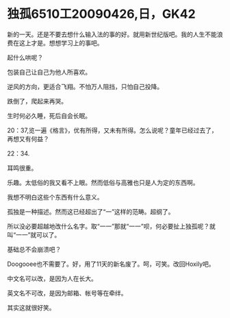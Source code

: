 # 独孤6510工20090426,日，GK42

新的一天。还是不要去想什么输入法的事的好。就用新世纪版吧。我的人生不能浪费在这上才是。想想学习上的事吧。

起什么哄呢？

包装自己让自己为他人所喜欢。

逆风的方向，更适合飞翔。不怕万人阻挡，只怕自己投降。

跌倒了，爬起来再哭。

生时何必久睡，死后自会长眠。

20：37,览一遍《格言》，优有所得，又未有所得。怎么说呢？童年已经过去了，再想又有何益？

22：34.

耳鸣很重。

乐趣。太低俗的我又看不上眼。然而低俗与高雅也只是人为定的东西啊。

我想不明白这些个东西有什么意义。

孤独是一种描述。然而这已经超出了“一”这样的范畴。超纲了。

所以没必要超越地改什么名字。取“一一”那就“一一”呗，何必要扯上独孤呢？就叫“一一”就可以了。

基础总不会崩溃吧？

Doogooee也不需要了。好，用了11天的新名废了。呵，可笑。改回Hoxily吧。

中文名可以改，是因为人在长大。

英文名不可改，是因为邮箱、帐号等在牵绊。

其实这就很好笑。
